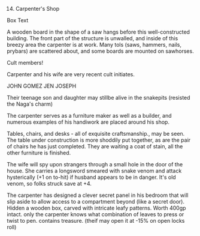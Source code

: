 14. Carpenter's Shop

Box Text

A wooden board in the shape of a saw hangs before this well-constructed
building. The front part of the structure is unwalled, and inside of
this breezy area the carpenter is at work. Many tols (saws, hammers,
nails, prybars) are scattered about, and some boards are mounted on
sawhorses.

Cult members!

Carpenter and his wife are very recent cult initiates.

JOHN GOMEZ
JEN JOSEPH

Their teenage son and daughter may stillbe alive in the snakepits
(resisted the Naga's charm)

The carpenter serves as a furniture maker as well as a builder, and
numerous examples of his handiwork are placed around his shop.

Tables, chairs, and desks - all of exquisite craftsmanship., may be
seen.  The table under construction is more shoddily put together, as are
the pair of chairs he has just completed.  They are waiting a coat of stain,
all the other furniture is finished.

The wife will spy upon strangers through a small hole in the door
of the house. She carries a longsword smeared with snake venom and attack
hysterically (+1 on to-hit) if husband appears to be in danger.  It's
old venom, so folks struck save at +4.

The carpenter has designed a clever secret panel in his bedroom that
will slip aside to allow access to a compartment beyond (like a secret
door). Hidden a wooden box, carved with intricate leafy patterns. Worth
400gp intact.  only the carpenter knows what combination of leaves to
press or twist to pen. contains treasure. (theif may open it at -15% on
open locks roll)

